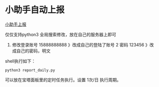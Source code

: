 # 小助手自动上报
[小助手上报](http://asst.cetccloud.com/#/login)


仅仅支持python3
全局搜索修改，放在自己的服务器上即可
1. 修改登录账号 15888888888 》改成自己的登陆了账号
2 密码 123456 》改成自己的密码，明文

shell执行如下：
```shell
python3 report_daily.py
```

可以放在宝塔面板里的定时任务执行。设置 1次/日 执行周期。
